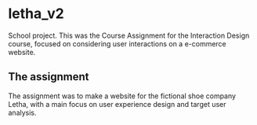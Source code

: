 # letha_v2
School project. This was the Course Assignment for the Interaction Design course, focused on considering user interactions on a e-commerce website.

## The assignment
The assignment was to make a website for the fictional shoe company Letha, with a main focus on user experience design and target user analysis.
